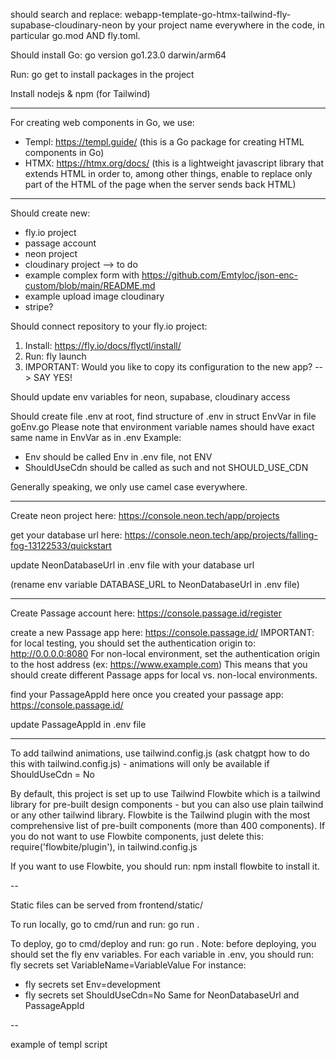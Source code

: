 should search and replace: webapp-template-go-htmx-tailwind-fly-supabase-cloudinary-neon
by your project name everywhere in the code, in particular go.mod AND fly.toml.

Should install Go: go version go1.23.0 darwin/arm64

Run: go get to install packages in the project

Install nodejs & npm (for Tailwind)

---

For creating web components in Go, we use:
- Templ: https://templ.guide/ (this is a Go package for creating HTML components in Go)
- HTMX: https://htmx.org/docs/ (this is a lightweight javascript library that extends HTML in order to, among other things, enable to replace only part of the HTML of the page when the server sends back HTML)


---

Should create new:
- fly.io project
- passage account
- neon project
- cloudinary project --> to do
- example complex form with https://github.com/Emtyloc/json-enc-custom/blob/main/README.md
- example upload image cloudinary
- stripe?


Should connect repository to your fly.io project:
1. Install: https://fly.io/docs/flyctl/install/
2. Run: fly launch
3. IMPORTANT: Would you like to copy its configuration to the new app? --> SAY YES!

Should update env variables for neon, supabase, cloudinary access

Should create file .env at root, find structure of .env in struct EnvVar in file goEnv.go
Please note that environment variable names should have exact same name in EnvVar as in .env
Example: 
- Env should be called Env in .env file, not ENV
- ShouldUseCdn should be called as such and not SHOULD_USE_CDN

Generally speaking, we only use camel case everywhere.

----
Create neon project here: https://console.neon.tech/app/projects

get your database url here: https://console.neon.tech/app/projects/falling-fog-13122533/quickstart

update NeonDatabaseUrl in .env file with your database url

(rename env variable DATABASE_URL to NeonDatabaseUrl in .env file)

----

Create Passage account here: https://console.passage.id/register

create a new Passage app here: https://console.passage.id/
IMPORTANT: for local testing, you should set the authentication origin to: http://0.0.0.0:8080
For non-local environment, set the authentication origin to the host address (ex: https://www.example.com)
This means that you should create different Passage apps for local vs. non-local environments.

find your PassageAppId here once you created your passage app: https://console.passage.id/

update PassageAppId in .env file

----

To add tailwind animations, use tailwind.config.js (ask chatgpt how to do this with tailwind.config.js) - animations will only be available if ShouldUseCdn = No

By default, this project is set up to use Tailwind Flowbite which is a tailwind library for pre-built design components - but you can also use plain tailwind or any other tailwind library. Flowbite is the Tailwind plugin with the most comprehensive list of pre-built components (more than 400 components).
If you do not want to use Flowbite components, just delete this: require('flowbite/plugin'), in tailwind.config.js

If you want to use Flowbite, you should run: npm install flowbite to install it.

--

Static files can be served from frontend/static/

To run locally, go to cmd/run and run: go run .

To deploy, go to cmd/deploy and run: go run .
Note: before deploying, you should set the fly env variables.
For each variable in .env, you should run: fly secrets set VariableName=VariableValue
For instance: 
- fly secrets set Env=development
- fly secrets set ShouldUseCdn=No
Same for NeonDatabaseUrl and PassageAppId


-- 

example of templ script